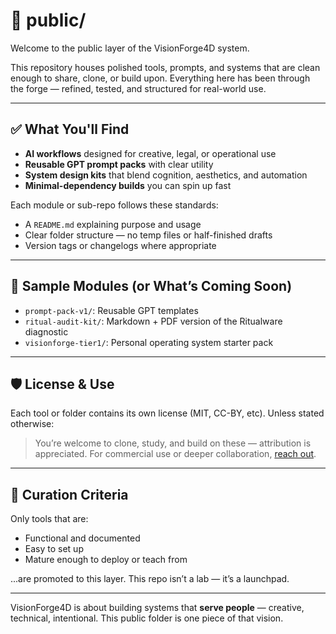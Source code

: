 # 📂 public/

Welcome to the public layer of the VisionForge4D system.

This repository houses polished tools, prompts, and systems that are clean enough to share, clone, or build upon. Everything here has been through the forge — refined, tested, and structured for real-world use.

---

## ✅ What You'll Find

- **AI workflows** designed for creative, legal, or operational use
- **Reusable GPT prompt packs** with clear utility
- **System design kits** that blend cognition, aesthetics, and automation
- **Minimal-dependency builds** you can spin up fast

Each module or sub-repo follows these standards:

- A `README.md` explaining purpose and usage
- Clear folder structure — no temp files or half-finished drafts
- Version tags or changelogs where appropriate

---

## 🧭 Sample Modules (or What’s Coming Soon)

- `prompt-pack-v1/`: Reusable GPT templates
- `ritual-audit-kit/`: Markdown + PDF version of the Ritualware diagnostic
- `visionforge-tier1/`: Personal operating system starter pack

---

## 🛡 License & Use

Each tool or folder contains its own license (MIT, CC-BY, etc). Unless stated otherwise:

> You’re welcome to clone, study, and build on these — attribution is appreciated. For commercial use or deeper collaboration, [reach out](VisionForge@gmail.com).

---

## 🧱 Curation Criteria

Only tools that are:
- Functional and documented
- Easy to set up
- Mature enough to deploy or teach from

...are promoted to this layer. This repo isn’t a lab — it’s a launchpad.

---

VisionForge4D is about building systems that **serve people** — creative, technical, intentional. This public folder is one piece of that vision.

